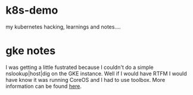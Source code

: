 # k8s-demo
my kubernetes hacking, learnings and notes....

# gke notes
I was getting a little fustrated because I couldn't do a simple nslookup|host|dig on the GKE instance. Well if I would have RTFM I would have know it was running CoreOS and I had to use toolbox. More information can be found [here](https://cloud.google.com/container-optimized-os/docs/how-to/toolbox).
